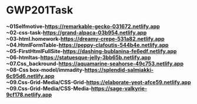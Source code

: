 # GWP201Task
<b>~01Selfmotive-https://remarkable-gecko-031672.netlify.app</b><br>
<b>~02-css-task-https://grand-alpaca-03b954.netlify.app</b><br>
<b>~03-html.homework-https://dreamy-crepe-531a82.netlify.app</b><br>
<b>~04.HtmlFormTable-https://peppy-clafoutis-544b4e.netlify.app</b> <br>
<b>~05-FirstHtmlFullSite-https://dashing-bublanina-fe6edf.netlify.app</b><br>
<b>~06-htmltas-https://statuesque-jelly-3bb65b.netlify.app</b><br>
<b>~07.Css_backround-https://aquamarine-seahorse-49c753.netlify.app</b><br>
<b>~08-Css box-model/immadity-https://splendid-salmiakki-6c95d6.netlify.app</b><br>
<b>~09.Css-Grid-Media/CSS-Grid-https://elaborate-yeot-afce59.netlify.app</b><br>
<b>~09.Css-Grid-Media/CSS-Media-https://sage-valkyrie-9cf178.netlify.app</b><br>
